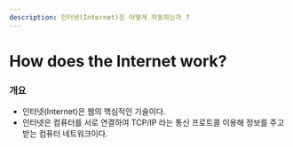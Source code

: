 ```yaml
---
description: 인터넷(Internet)은 어떻게 작동하는가 ?
---
```


# How does the Internet work?

### 개요

* 인터넷\(Internet\)은 웹의 핵심적인 기술이다. 
* 인터넷은 컴퓨터를 서로 연결하여 TCP/IP 라는 통신 프로트콜 이용해 정보를 주고 받는 컴퓨터            네트워크이다.

#### 

